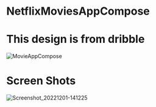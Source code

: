 # NetflixMoviesAppCompose
# This design is from dribble
![MovieAppCompose](https://user-images.githubusercontent.com/77900241/204788006-1ae39277-a0c9-4324-a363-f79722516c91.PNG)
# Screen Shots

![Screenshot_20221201-141225](https://user-images.githubusercontent.com/77900241/205052051-b26d1616-fe2d-4eaa-bfc1-d01c346c918e.png)
